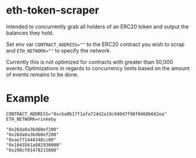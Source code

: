# eth-token-scraper
Intended to concurrently grab all holders of an ERC20 token and output the balances
they hold.

Set env var `CONTRACT_ADDRESS=""` to the ERC20 contract you wish to scrap and
`ETH_NETWORK=""` to specify the network.

Currently this is not optimized for contracts with greater than 50,000 events.
Optimizations in regards to concurrency limits based on the amount of events
remains to be done.

# Example
`CONTRACT_ADDRESS="0xcba0b17f1afa724d2a19c040d7f90f0468b662ea"` \
`ETH_NETWORK=rinkeby`

```
"0x26da0a36d60ef200"
"0x26da0a36d60ef200"
"0xae771444348cc00"
"0x1043561a882930000"
"0x298cf01478215600"
```
